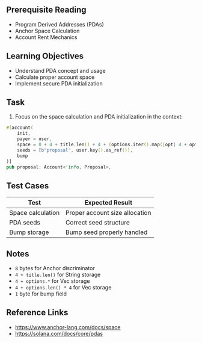 ## Prerequisite Reading
- Program Derived Addresses (PDAs)
- Anchor Space Calculation
- Account Rent Mechanics

## Learning Objectives
- Understand PDA concept and usage
- Calculate proper account space
- Implement secure PDA initialization

## Task
1. Focus on the space calculation and PDA initialization in the context:

```rust
#[account(
    init,
    payer = user,
    space = 8 + 4 + title.len() + 4 + (options.iter().map(|opt| 4 + opt.len()).sum::<usize>()) + 4 + (options.len() * 4) + 1,
    seeds = [b"proposal", user.key().as_ref()],
    bump
)]
pub proposal: Account<'info, Proposal>,
```

## Test Cases
| Test | Expected Result |
|------|-----------------|
| Space calculation | Proper account size allocation |
| PDA seeds | Correct seed structure |
| Bump storage | Bump seed properly handled |

## Notes
- `8` bytes for Anchor discriminator
- `4 + title.len()` for String storage
- `4 + options.*` for Vec<String> storage
- `4 + options.len() * 4` for Vec<u32> storage
- `1` byte for bump field

## Reference Links
- https://www.anchor-lang.com/docs/space
- https://solana.com/docs/core/pdas
